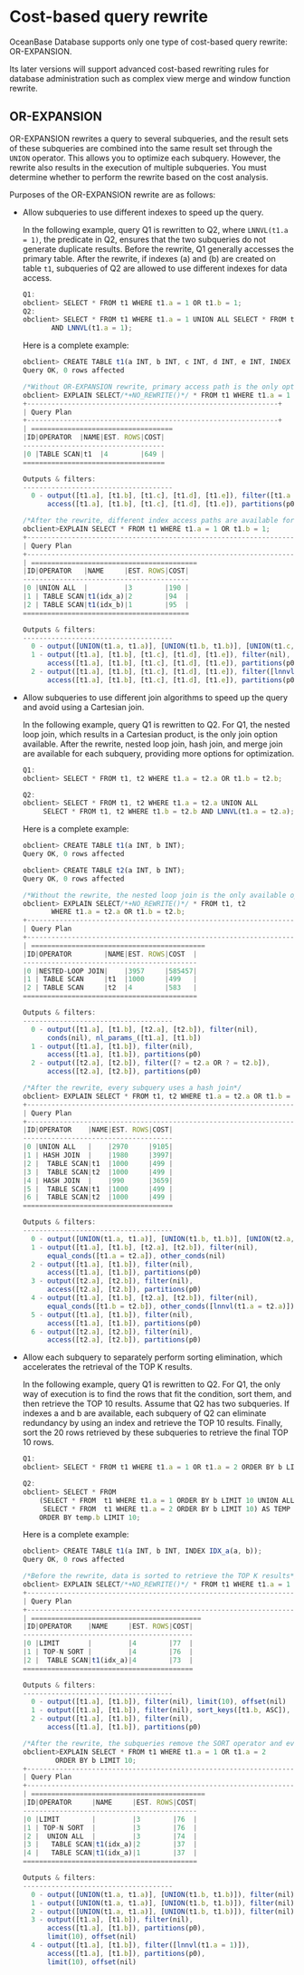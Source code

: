 # Cost-based query rewrite

OceanBase Database supports only one type of cost-based query rewrite: OR-EXPANSION.

Its later versions will support advanced cost-based rewriting rules for database administration such as complex view merge and window function rewrite.

## OR-EXPANSION

OR-EXPANSION rewrites a query to several subqueries, and the result sets of these subqueries are combined into the same result set through the `UNION` operator. This allows you to optimize each subquery. However, the rewrite also results in the execution of multiple subqueries. You must determine whether to perform the rewrite based on the cost analysis.

Purposes of the OR-EXPANSION rewrite are as follows:

* Allow subqueries to use different indexes to speed up the query.

   In the following example, query Q1 is rewritten to Q2, where `LNNVL(t1.a = 1)`, the predicate in Q2, ensures that the two subqueries do not generate duplicate results. Before the rewrite, Q1 generally accesses the primary table. After the rewrite, if indexes (a) and (b) are created on table `t1`, subqueries of Q2 are allowed to use different indexes for data access.

   ```javascript
   Q1:
   obclient> SELECT * FROM t1 WHERE t1.a = 1 OR t1.b = 1;
   Q2:
   obclient> SELECT * FROM t1 WHERE t1.a = 1 UNION ALL SELECT * FROM t1.b = 1
          AND LNNVL(t1.a = 1);
   ```

   Here is a complete example:

   ```javascript
   obclient> CREATE TABLE t1(a INT, b INT, c INT, d INT, e INT, INDEX IDX_a(a), INDEX IDX_b(b));
   Query OK, 0 rows affected

   /*Without OR-EXPANSION rewrite, primary access path is the only option for the query*/
   obclient> EXPLAIN SELECT/*+NO_REWRITE()*/ * FROM t1 WHERE t1.a = 1 OR t1.b = 1;
   +--------------------------------------------------------------+
   | Query Plan                                                                         |
   +--------------------------------------------------------------+
   | ===================================
   |ID|OPERATOR  |NAME|EST. ROWS|COST|
   -----------------------------------
   |0 |TABLE SCAN|t1  |4        |649 |
   ===================================

   Outputs & filters:
   -------------------------------------
     0 - output([t1.a], [t1.b], [t1.c], [t1.d], [t1.e]), filter([t1.a = 1 OR t1.b = 1]),
         access([t1.a], [t1.b], [t1.c], [t1.d], [t1.e]), partitions(p0)

   /*After the rewrite, different index access paths are available for each subquery*/
   obclient>EXPLAIN SELECT * FROM t1 WHERE t1.a = 1 OR t1.b = 1;
   +------------------------------------------------------------------------+
   | Query Plan                                                                                         |
   +------------------------------------------------------------------------+
   | =========================================
   |ID|OPERATOR   |NAME     |EST. ROWS|COST|
   -----------------------------------------
   |0 |UNION ALL  |         |3        |190 |
   |1 | TABLE SCAN|t1(idx_a)|2        |94  |
   |2 | TABLE SCAN|t1(idx_b)|1        |95  |
   =========================================

   Outputs & filters:
   -------------------------------------
     0 - output([UNION(t1.a, t1.a)], [UNION(t1.b, t1.b)], [UNION(t1.c, t1.c)], [UNION(t1.d, t1.d)], [UNION(t1.e, t1.e)]), filter(nil)
     1 - output([t1.a], [t1.b], [t1.c], [t1.d], [t1.e]), filter(nil),
         access([t1.a], [t1.b], [t1.c], [t1.d], [t1.e]), partitions(p0)
     2 - output([t1.a], [t1.b], [t1.c], [t1.d], [t1.e]), filter([lnnvl(t1.a = 1)]),
         access([t1.a], [t1.b], [t1.c], [t1.d], [t1.e]), partitions(p02
   ```

* Allow subqueries to use different join algorithms to speed up the query and avoid using a Cartesian join.

   In the following example, query Q1 is rewritten to Q2. For Q1, the nested loop join, which results in a Cartesian product, is the only join option available. After the rewrite, nested loop join, hash join, and merge join are available for each subquery, providing more options for optimization.

   ```javascript
   Q1:
   obclient> SELECT * FROM t1, t2 WHERE t1.a = t2.a OR t1.b = t2.b;

   Q2:
   obclient> SELECT * FROM t1, t2 WHERE t1.a = t2.a UNION ALL
        SELECT * FROM t1, t2 WHERE t1.b = t2.b AND LNNVL(t1.a = t2.a);
   ```

   Here is a complete example:

   ```javascript
   obclient> CREATE TABLE t1(a INT, b INT);
   Query OK, 0 rows affected

   obclient> CREATE TABLE t2(a INT, b INT);
   Query OK, 0 rows affected

   /*Without the rewrite, the nested loop join is the only available option*/
   obclient> EXPLAIN SELECT/*+NO_REWRITE()*/ * FROM t1, t2
          WHERE t1.a = t2.a OR t1.b = t2.b;
   +--------------------------------------------------------------------------+
   | Query Plan                                                                                          |
   +--------------------------------------------------------------------------+
   | ===========================================
   |ID|OPERATOR        |NAME|EST. ROWS|COST  |
   -------------------------------------------
   |0 |NESTED-LOOP JOIN|    |3957     |585457|
   |1 | TABLE SCAN     |t1  |1000     |499   |
   |2 | TABLE SCAN     |t2  |4        |583   |
   ===========================================

   Outputs & filters:
   -------------------------------------
     0 - output([t1.a], [t1.b], [t2.a], [t2.b]), filter(nil),
         conds(nil), nl_params_([t1.a], [t1.b])
     1 - output([t1.a], [t1.b]), filter(nil),
         access([t1.a], [t1.b]), partitions(p0)
     2 - output([t2.a], [t2.b]), filter([? = t2.a OR ? = t2.b]),
         access([t2.a], [t2.b]), partitions(p0)

   /*After the rewrite, every subquery uses a hash join*/
   obclient> EXPLAIN SELECT * FROM t1, t2 WHERE t1.a = t2.a OR t1.b = t2.b;
   +--------------------------------------------------------------------------+
   | Query Plan                                                                                         |
   +--------------------------------------------------------------------------+
   |ID|OPERATOR    |NAME|EST. ROWS|COST|
   -------------------------------------
   |0 |UNION ALL   |    |2970     |9105|
   |1 | HASH JOIN  |    |1980     |3997|
   |2 |  TABLE SCAN|t1  |1000     |499 |
   |3 |  TABLE SCAN|t2  |1000     |499 |
   |4 | HASH JOIN  |    |990      |3659|
   |5 |  TABLE SCAN|t1  |1000     |499 |
   |6 |  TABLE SCAN|t2  |1000     |499 |
   =====================================

   Outputs & filters:
   -------------------------------------
     0 - output([UNION(t1.a, t1.a)], [UNION(t1.b, t1.b)], [UNION(t2.a, t2.a)], [UNION(t2.b, t2.b)]), filter(nil)
     1 - output([t1.a], [t1.b], [t2.a], [t2.b]), filter(nil),
         equal_conds([t1.a = t2.a]), other_conds(nil)
     2 - output([t1.a], [t1.b]), filter(nil),
         access([t1.a], [t1.b]), partitions(p0)
     3 - output([t2.a], [t2.b]), filter(nil),
         access([t2.a], [t2.b]), partitions(p0)
     4 - output([t1.a], [t1.b], [t2.a], [t2.b]), filter(nil),
         equal_conds([t1.b = t2.b]), other_conds([lnnvl(t1.a = t2.a)])
     5 - output([t1.a], [t1.b]), filter(nil),
         access([t1.a], [t1.b]), partitions(p0)
     6 - output([t2.a], [t2.b]), filter(nil),
         access([t2.a], [t2.b]), partitions(p0)
   ```

* Allow each subquery to separately perform sorting elimination, which accelerates the retrieval of the TOP K results.

   In the following example, query Q1 is rewritten to Q2. For Q1, the only way of execution is to find the rows that fit the condition, sort them, and then retrieve the TOP 10 results. Assume that Q2 has two subqueries. If indexes a and b are available, each subquery of Q2 can eliminate redundancy by using an index and retrieve the TOP 10 results. Finally, sort the 20 rows retrieved by these subqueries to retrieve the final TOP 10 rows.

   ```javascript
   Q1:
   obclient> SELECT * FROM t1 WHERE t1.a = 1 OR t1.a = 2 ORDER BY b LIMIT 10;

   Q2:
   obclient> SELECT * FROM  
       (SELECT * FROM  t1 WHERE t1.a = 1 ORDER BY b LIMIT 10 UNION ALL
        SELECT * FROM  t1 WHERE t1.a = 2 ORDER BY b LIMIT 10) AS TEMP
       ORDER BY temp.b LIMIT 10;
   ```

   Here is a complete example:

   ```javascript
   obclient> CREATE TABLE t1(a INT, b INT, INDEX IDX_a(a, b));
   Query OK, 0 rows affected

   /*Before the rewrite, data is sorted to retrieve the TOP K results*/
   obclient> EXPLAIN SELECT/*+NO_REWRITE()*/ * FROM t1 WHERE t1.a = 1 OR t1.a = 2 ORDER BY b LIMIT 10;
   +-------------------------------------------------------------------------+
   | Query Plan                                                                                         |
   +-------------------------------------------------------------------------+
   | ==========================================
   |ID|OPERATOR    |NAME     |EST. ROWS|COST|
   ------------------------------------------
   |0 |LIMIT       |         |4        |77  |
   |1 | TOP-N SORT |         |4        |76  |
   |2 |  TABLE SCAN|t1(idx_a)|4        |73  |
   ==========================================

   Outputs & filters:
   -------------------------------------
     0 - output([t1.a], [t1.b]), filter(nil), limit(10), offset(nil)
     1 - output([t1.a], [t1.b]), filter(nil), sort_keys([t1.b, ASC]), topn(10)
     2 - output([t1.a], [t1.b]), filter(nil),
         access([t1.a], [t1.b]), partitions(p0)

   /*After the rewrite, the subqueries remove the SORT operator and eventually retrieve the TOP K results*/
   obclient>EXPLAIN SELECT * FROM t1 WHERE t1.a = 1 OR t1.a = 2
           ORDER BY b LIMIT 10;
   +-------------------------------------------------------------------------+
   | Query Plan                                                                                          |
   +-------------------------------------------------------------------------+
   | ===========================================
   |ID|OPERATOR     |NAME     |EST. ROWS|COST|
   -------------------------------------------
   |0 |LIMIT        |         |3        |76  |
   |1 | TOP-N SORT  |         |3        |76  |
   |2 |  UNION ALL  |         |3        |74  |
   |3 |   TABLE SCAN|t1(idx_a)|2        |37  |
   |4 |   TABLE SCAN|t1(idx_a)|1        |37  |
   ===========================================

   Outputs & filters:
   -------------------------------------
     0 - output([UNION(t1.a, t1.a)], [UNION(t1.b, t1.b)]), filter(nil), limit(10), offset(nil)
     1 - output([UNION(t1.a, t1.a)], [UNION(t1.b, t1.b)]), filter(nil), sort_keys([UNION(t1.b, t1.b), ASC]), topn(10)
     2 - output([UNION(t1.a, t1.a)], [UNION(t1.b, t1.b)]), filter(nil)
     3 - output([t1.a], [t1.b]), filter(nil),
         access([t1.a], [t1.b]), partitions(p0),
         limit(10), offset(nil)
     4 - output([t1.a], [t1.b]), filter([lnnvl(t1.a = 1)]),
         access([t1.a], [t1.b]), partitions(p0),
         limit(10), offset(nil)
   ```
